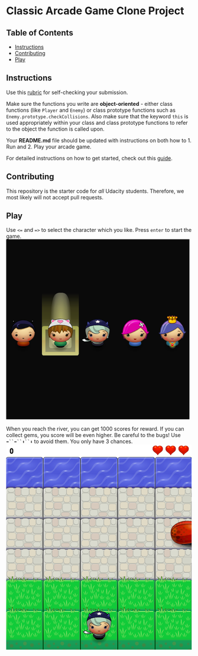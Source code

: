 # Classic Arcade Game Clone Project

## Table of Contents

- [Instructions](#instructions)
- [Contributing](#contributing)
- [Play](#play)

## Instructions

Use this [rubric](https://review.udacity.com/#!/rubrics/15/view) for self-checking your submission.

Make sure the functions you write are **object-oriented** - either class functions (like `Player` and `Enemy`) or class prototype functions such as `Enemy.prototype.checkCollisions`. Also make sure that the keyword `this` is used appropriately within your class and class prototype functions to refer to the object the function is called upon.

Your **README.md** file should be updated with instructions on both how to 1. Run and 2. Play your arcade game.

For detailed instructions on how to get started, check out this [guide](https://docs.google.com/document/d/1v01aScPjSWCCWQLIpFqvg3-vXLH2e8_SZQKC8jNO0Dc/pub?embedded=true).

## Contributing

This repository is the starter code for _all_ Udacity students. Therefore, we most likely will not accept pull requests.

## Play
Use  `<=` and `=>` to select the character which you like. Press `enter` to start the game.
![capture game](/images/capture_start.png)

When you reach the river, you can get 1000 scores for reward. If you can collect gems, you score will be even higher. Be careful
to the bugs! Use `⬅️``➡️``⬆️️``⬇️️` to avoid them. You only have 3 chances.
![capture game](/images/capture_game.png)